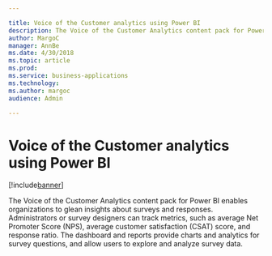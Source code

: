 ```yaml
---

title: Voice of the Customer analytics using Power BI
description: The Voice of the Customer Analytics content pack for Power BI enables organizations to glean insights about surveys and responses.
author: MargoC
manager: AnnBe
ms.date: 4/30/2018
ms.topic: article
ms.prod: 
ms.service: business-applications
ms.technology: 
ms.author: margoc
audience: Admin

---
```

#  Voice of the Customer analytics using Power BI 




[!include[banner](../../../includes/banner.md)]

The Voice of the Customer Analytics content pack for Power BI enables
organizations to glean insights about surveys and responses. Administrators or
survey designers can track metrics, such as average Net Promoter Score (NPS),
average customer satisfaction (CSAT) score, and response ratio. The dashboard
and reports provide charts and analytics for survey questions, and allow users
to explore and analyze survey data.
